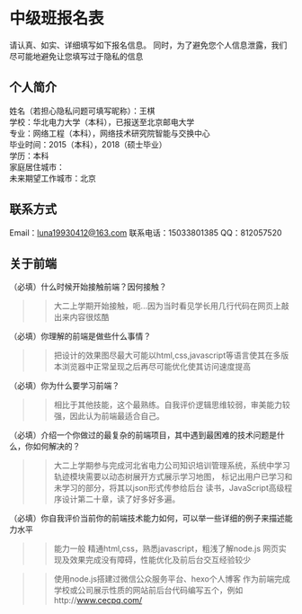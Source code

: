 # 中级班报名表

请认真、如实、详细填写如下报名信息。
同时，为了避免您个人信息泄露，我们尽可能地避免让您填写过于隐私的信息

## 个人简介

姓名（若担心隐私问题可填写昵称）：王棋  
学校：华北电力大学（本科），已报送至北京邮电大学  
专业：网络工程（本科），网络技术研究院智能与交换中心  
毕业时间：2015（本科），2018（硕士毕业）  
学历：本科  
家庭居住城市：  
未来期望工作城市：北京  

## 联系方式

Email：luna19930412@163.com
联系电话：15033801385
QQ：812057520

## 关于前端

（必填）什么时候开始接触前端？因何接触？

>>大二上学期开始接触，呃...因为当时看见学长用几行代码在网页上敲出来内容很炫酷

（必填）你理解的前端是做些什么事情？

>>把设计的效果图尽最大可能以html,css,javascript等语言使其在多版本浏览器中正常呈现之后再尽可能优化使其访问速度提高

（必填）你为什么要学习前端？

>>相比于其他技能，这个最熟练。自我评价逻辑思维较弱，审美能力较强，因此认为前端最适合自己。

（必填）介绍一个你做过的最复杂的前端项目，其中遇到最困难的技术问题是什么，你如何解决的？

>>大二上学期参与完成河北省电力公司知识培训管理系统，系统中学习轨迹模块需要以动态树展开方式展示学习地图，
  标记出用户已学习和未学习的部分，将其以json形式传参给后台
  读书，JavaScript高级程序设计第二十章，读了好多好多遍。

（必填）你自我评价当前你的前端技术能力如何，可以举一些详细的例子来描述能力水平
>> 能力一般
   精通html,css，熟悉javascript，粗浅了解node.js
   网页实现及效果完成没有障碍，性能优化及前后台交互经验较少

 >> 使用node.js搭建过微信公众服务平台、hexo个人博客
  作为前端完成学校或公司展示性质的网站前后台代码编写五个，例如http://www.cecpq.com/


